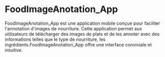 # FoodImageAnotation_App
FoodImageAnotation_App est une application mobile conçue pour faciliter l'annotation d'images de nourriture. Cette application permet aux utilisateurs de télécharger des images de plats et de les annoter avec des informations telles que le type de nourriture, les ingrédients.FoodImageAnotation_App offre une interface conviviale et intuitive.
